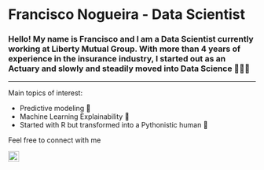 # Francisco Nogueira - Data Scientist

### Hello! My name is Francisco and I am a Data Scientist currently working at Liberty Mutual Group. With more than 4 years of experience in the insurance industry, I started out as an Actuary and slowly and steadily moved into Data Science 👨🏼‍💻
***

Main topics of interest:
* Predictive modeling 🎯
* Machine Learning Explainability 🔑
* Started with R but transformed into a Pythonistic human 🐍

Feel free to connect with me

[<img align="left"  width="22px" src="https://www.flaticon.com/svg/static/icons/svg/174/174857.svg" />](https://www.linkedin.com/in/francisco-nogueira-51b2b933/)

